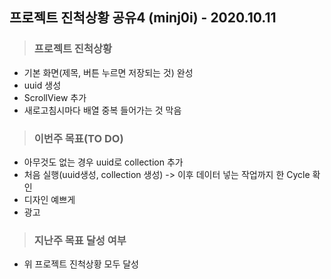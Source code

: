 ## 프로젝트 진척상황 공유4 (minj0i) - 2020.10.11

> ### 프로젝트 진척상황

* 기본 화면(제목, 버튼 누르면 저장되는 것) 완성
* uuid 생성
* ScrollView 추가
* 새로고침시마다 배열 중복 들어가는 것 막음

> ### 이번주 목표(TO DO)

* 아무것도 없는 경우 uuid로 collection 추가
* 처음 실행(uuid생성, collection 생성) -> 이후 데이터 넣는 작업까지 한 Cycle 확인
* 디자인 예쁘게
* 광고

> ### 지난주 목표 달성 여부
* 위 프로젝트 진척상황 모두 달성
